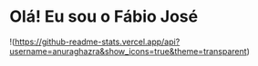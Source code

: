 # Olá! Eu sou o Fábio José 
!(https://github-readme-stats.vercel.app/api?username=anuraghazra&show_icons=true&theme=transparent)
